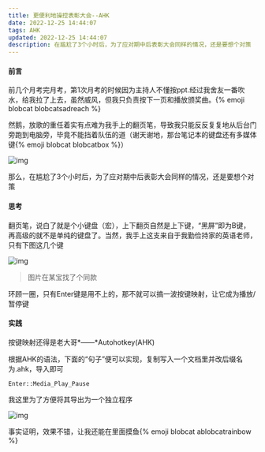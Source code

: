 ```yaml
---
title: 更便利地操控表彰大会--AHK
date: 2022-12-25 14:44:07
tags: AHK
updated: 2022-12-25 14:44:07
description: 在尴尬了3个小时后，为了应对期中后表彰大会同样的情况，还是要想个对策
---
```


#### 前言

前几个月考完月考，第1次月考的时候因为主持人不懂按ppt.经过我舍友一番吹水，给我拉了上去，虽然威风，但我只负责按下一页和播放颁奖曲。{% emoji blobcat blobcatsadreach %}

然鹅，放歌的重任着实有点难为我手上的翻页笔，导致我只能反反复复地从后台门旁跑到电脑旁，毕竟不能挡着队伍的道（谢天谢地，那台笔记本的键盘还有多媒体键{% emoji blobcat blobcatbox %}）

![img](https://onep.hzchu.top/mount/pic/2022/12/25/63a7f3c180d9b.webp)

那么，在尴尬了3个小时后，为了应对期中后表彰大会同样的情况，还是要想个对策

#### 思考

翻页笔，说白了就是个小键盘（宏），上下翻页自然是上下键，“黑屏”即为B键，再高级的就不是单纯的键盘了。当然，我手上这支来自于我勤俭持家的英语老师，只有下图这几个键

![img](https://onep.hzchu.top/mount/pic/2022/12/25/63a7f3afa43d8.webp)

> 图片在某宝找了个同款

环顾一圈，只有Enter键是用不上的，那不就可以搞一波按键映射，让它成为播放/暂停键

#### 实践

按键映射还得是老大哥*——*Autohotkey(AHK)

根据AHK的语法，下面的“句子”便可以实现，复制写入一个文档里并改后缀名为.ahk，导入即可

```
Enter::Media_Play_Pause
```

我这里为了方便将其导出为一个独立程序

![img](https://onep.hzchu.top/mount/pic/2022/12/25/63a7f3994f0f5.webp)

事实证明，效果不错，让我还能在里面摸鱼{% emoji blobcat ablobcatrainbow %}
